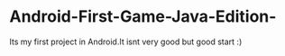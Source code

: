 # Android-First-Game-Java-Edition-
Its my first project in Android.It isnt very good but good start :)

